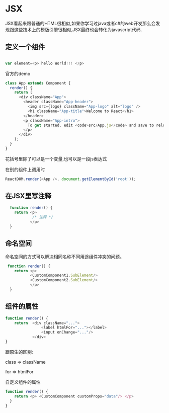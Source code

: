 # JSX

JSX看起来跟普通的HTML很相似,如果你学习过java或者c#的web开发那么会发现跟这些技术上的模版引擎很相似,JSX最终也会转化为javascript代码.

## 定义一个组件

```js

var element=<p> hello World!!! </p>

```

官方的demo

```js
class App extends Component {
  render() {
    return (
      <div className="App">
        <header className="App-header">
          <img src={logo} className="App-logo" alt="logo" />
          <h1 className="App-title">Welcome to React</h1>
        </header>
        <p className="App-intro">
          To get started, edit <code>src/App.js</code> and save to reload.
        </p>
      </div>
    );
  }
}
```

花括号里除了可以是一个变量,也可以是一段js表达式

在别的组件上调用时

```js
ReactDOM.render(<App />, document.getElementById('root'));
```

## 在JSX里写注释

```js
  function render() {
    return <p>
            /* 注释 */
           </p>
  }
```

## 命名空间

命名空间的方式可以解决相同名称不同用途组件冲突的问题。

```js
 function render() {
    return <p>
           <CustomComponent1.SubElement/>
           <CustomComponent2.SubElement/>
           </p>
  }
```

## 组件的属性

```js
function render() {
    return  <div className="...">
                <label htmlFor="..."></label>
                <input onChange="..."/>
            </div>
}
```

跟原生的区别:

class => className

for => htmlFor

自定义组件的属性

```js
function render() {
    return <p> <CustomComponent customProps="data"/> </p>
  }
}
```